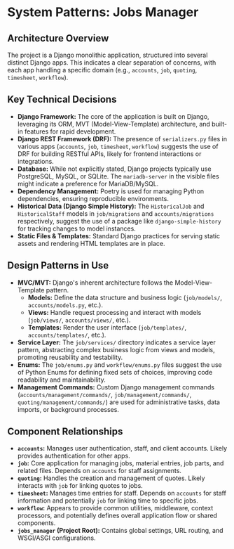 # System Patterns: Jobs Manager

## Architecture Overview
The project is a Django monolithic application, structured into several distinct Django apps. This indicates a clear separation of concerns, with each app handling a specific domain (e.g., `accounts`, `job`, `quoting`, `timesheet`, `workflow`).

## Key Technical Decisions
- **Django Framework:** The core of the application is built on Django, leveraging its ORM, MVT (Model-View-Template) architecture, and built-in features for rapid development.
- **Django REST Framework (DRF):** The presence of `serializers.py` files in various apps (`accounts`, `job`, `timesheet`, `workflow`) suggests the use of DRF for building RESTful APIs, likely for frontend interactions or integrations.
- **Database:** While not explicitly stated, Django projects typically use PostgreSQL, MySQL, or SQLite. The `mariadb-server` in the visible files might indicate a preference for MariaDB/MySQL.
- **Dependency Management:** Poetry is used for managing Python dependencies, ensuring reproducible environments.
- **Historical Data (Django Simple History):** The `HistoricalJob` and `HistoricalStaff` models in `job/migrations` and `accounts/migrations` respectively, suggest the use of a package like `django-simple-history` for tracking changes to model instances.
- **Static Files & Templates:** Standard Django practices for serving static assets and rendering HTML templates are in place.

## Design Patterns in Use
- **MVC/MVT:** Django's inherent architecture follows the Model-View-Template pattern.
    - **Models:** Define the data structure and business logic (`job/models/`, `accounts/models.py`, etc.).
    - **Views:** Handle request processing and interact with models (`job/views/`, `accounts/views/`, etc.).
    - **Templates:** Render the user interface (`job/templates/`, `accounts/templates/`, etc.).
- **Service Layer:** The `job/services/` directory indicates a service layer pattern, abstracting complex business logic from views and models, promoting reusability and testability.
- **Enums:** The `job/enums.py` and `workflow/enums.py` files suggest the use of Python Enums for defining fixed sets of choices, improving code readability and maintainability.
- **Management Commands:** Custom Django management commands (`accounts/management/commands/`, `job/management/commands/`, `quoting/management/commands/`) are used for administrative tasks, data imports, or background processes.

## Component Relationships
- **`accounts`:** Manages user authentication, staff, and client accounts. Likely provides authentication for other apps.
- **`job`:** Core application for managing jobs, material entries, job parts, and related files. Depends on `accounts` for staff assignments.
- **`quoting`:** Handles the creation and management of quotes. Likely interacts with `job` for linking quotes to jobs.
- **`timesheet`:** Manages time entries for staff. Depends on `accounts` for staff information and potentially `job` for linking time to specific jobs.
- **`workflow`:** Appears to provide common utilities, middleware, context processors, and potentially defines overall application flow or shared components.
- **`jobs_manager` (Project Root):** Contains global settings, URL routing, and WSGI/ASGI configurations.
